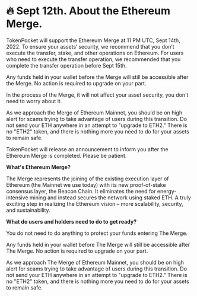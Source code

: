 # 🔥 Sept 12th. About the Ethereum Merge.

TokenPocket will support the Ethereum Merge at 11 PM UTC, Sept 14th, 2022. To ensure your assets‘ security, we recommend that you don’t execute the transfer, stake, and other operations on Ethereum. For users who need to execute the transfer operation, we recommended that you complete the transfer operation before Sept 15th.

Any funds held in your wallet before the Merge will still be accessible after the Merge. No action is required to upgrade on your part.

In the process of the Merge, it will not affect your asset security, you don't need to worry about it.

As we approach the Merge of Ethereum Mainnet, you should be on high alert for scams trying to take advantage of users during this transition. Do not send your ETH anywhere in an attempt to "upgrade to ETH2." There is no "ETH2" token, and there is nothing more you need to do for your assets to remain safe.

TokenPocket will release an announcement to inform you after the Ethereum Merge is completed. Please be patient.



**What's Ethereum Merge?**

The Merge represents the joining of the existing execution layer of Ethereum (the Mainnet we use today) with its new proof-of-stake consensus layer, the Beacon Chain. It eliminates the need for energy-intensive mining and instead secures the network using staked ETH. A truly exciting step in realizing the Ethereum vision – more scalability, security, and sustainability.

**What do users and holders need to do to get ready?**

You do not need to do anything to protect your funds entering The Merge.

Any funds held in your wallet before The Merge will still be accessible after The Merge. No action is required to upgrade on your part.

As we approach The Merge of Ethereum Mainnet, you should be on high alert for scams trying to take advantage of users during this transition. Do not send your ETH anywhere in an attempt to "upgrade to ETH2." There is no "ETH2" token, and there is nothing more you need to do for your assets to remain safe.
